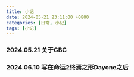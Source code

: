 ```yaml
---
title: 小记
date: 2024-05-21 23:11:00 +0800
categories: [日常, 小记]
tags: [小记]
---
```


### 2024.05.21 关于GBC


### 2024.06.10 写在命运2终焉之形Dayone之后